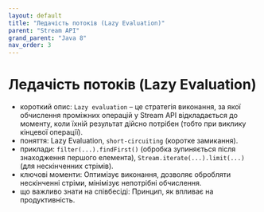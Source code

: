 ```yaml
---
layout: default
title: "Ледачість потоків (Lazy Evaluation)"
parent: "Stream API"
grand_parent: "Java 8"
nav_order: 3
---
```


# Ледачість потоків (Lazy Evaluation)

*   короткий опис: `Lazy evaluation` – це стратегія виконання, за якої обчислення проміжних операцій у Stream API відкладається до моменту, коли їхній результат дійсно потрібен (тобто при виклику кінцевої операції).
*   поняття: Lazy Evaluation, `short-circuiting` (коротке замикання).
*   приклади: `filter(...).findFirst()` (обробка зупиняється після знаходження першого елемента), `Stream.iterate(...).limit(...)` (для нескінченних стрімів).
*   ключові моменти: Оптимізує виконання, дозволяє обробляти нескінченні стріми, мінімізує непотрібні обчислення.
*   що важливо знати на співбесіді: Принцип, як впливає на продуктивність.
